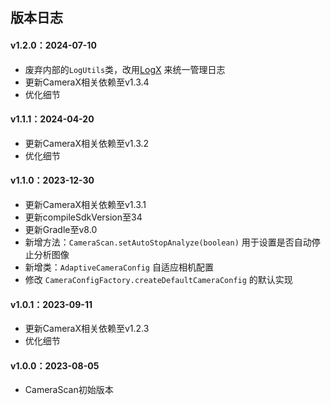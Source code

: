 ## 版本日志

#### v1.2.0：2024-07-10
* 废弃内部的`LogUtils`类，改用[LogX](https://github.com/jenly1314/LogX) 来统一管理日志
* 更新CameraX相关依赖至v1.3.4
* 优化细节

#### v1.1.1：2024-04-20
* 更新CameraX相关依赖至v1.3.2
* 优化细节

#### v1.1.0：2023-12-30
* 更新CameraX相关依赖至v1.3.1
* 更新compileSdkVersion至34
* 更新Gradle至v8.0
* 新增方法：`CameraScan.setAutoStopAnalyze(boolean)` 用于设置是否自动停止分析图像
* 新增类：`AdaptiveCameraConfig` 自适应相机配置
* 修改 `CameraConfigFactory.createDefaultCameraConfig` 的默认实现

#### v1.0.1：2023-09-11
* 更新CameraX相关依赖至v1.2.3
* 优化细节

#### v1.0.0：2023-08-05
* CameraScan初始版本

